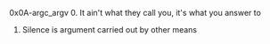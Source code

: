 0x0A-argc_argv
0. It ain't what they call you, it's what you answer to
1. Silence is argument carried out by other means

